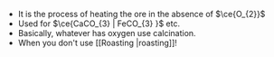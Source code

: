 - It is the process of heating the ore in the absence of $\ce{O_{2}}$
- Used for $\ce{CaCO_{3} | FeCO_{3} }$ etc.
- Basically, whatever has oxygen use calcination. 
- When you don't use [[Roasting |roasting]]!